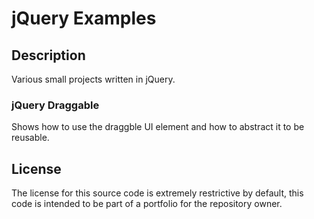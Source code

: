 # jQuery Examples

## Description
Various small projects written in jQuery.

### jQuery Draggable
Shows how to use the draggble UI element and how to abstract it to be reusable.

## License
The license for this source code is extremely restrictive by default, this code is intended to be part of a portfolio for the repository owner.
